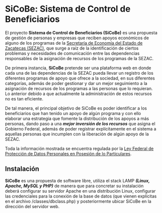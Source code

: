 # SiCoBe: Sistema de Control de Beneficiarios
El proyecto **Sistema de Control de Beneficiarios (SiCoBe)** es una propuesta de gestión de personas y empresas que reciben apoyos económicos de alguno de los programas de la [Secretaría de Economía del Estado de Zacatecas (SEZAC)](www.sezac.org.mx), que surge a raíz de la identificación de ciertos problemas y necesidades de comunicación entre las dependencias responsables de la asignación de recursos de los programas de la SEZAC.

De primera instancia, **SiCoBe** pretende ser una plataforma web en donde cada una de las dependencias de la SEZAC pueda llevar un registro de los diferentes programas de apoyo que ofrece a la sociedad, en sus diferentes categorías, además de poder gestionar y dar un mejor seguimiento a la asignación de recursos de los programas a las personas que lo requieran. Lo anterior debido a que actualmente la administración de estos recursos no es tan eficiente.

De tal manera, el principal objetivo de SiCoBe es poder identificar a los beneficiarios que han tenido un apoyo de algún programa y con ello elaborar una estrategia que fomente la distribución de los apoyos a más personas, dando paso a una ***mejor inversión de los recursos*** que asigna el Gobierno Federal, además de poder registrar explícitamente en el sistema a aquellas personas que incumplen con la liberación de algún apoyo de la SEZAC.

Toda la información mostrada se encuentra regulada por la [Ley Federal de Protección de Datos Personales en Posesión de lo Particulares](http://www.diputados.gob.mx/LeyesBiblio/pdf/LFPDPPP.pdf).

## Instalación
**SiCoBe** es una propuesta de software libre, utiliza el stack LAMP ***(Linux, Apache, MySQL y PHP)*** de manera que para concretar su instalación deberá configurar su servidor Apache en una distribución Linux, configurar las credenciales para la conexión de la base de datos (que vienen explícitas en el archivo /classes/dbclass.php) y posteriormente ubicar SiCoBe en la dirección del servidor web.
